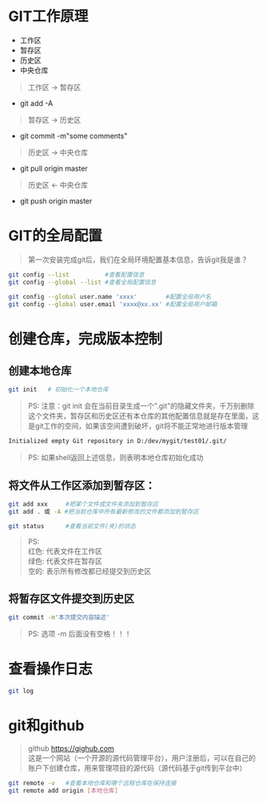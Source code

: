 # GIT工作原理
* 工作区
* 暂存区
* 历史区
* 中央仓库
> 工作区 -> 暂存区
* git add -A
> 暂存区 -> 历史区
* git commit -m"some comments"
> 历史区 -> 中央仓库
* git pull origin master
> 历史区 <- 中央仓库
* git push origin master

# GIT的全局配置
> 第一次安装完成git后，我们在全局环境配置基本信息，告诉git我是谁？
```bash
git config --list          #查看配置信息
git config --global --list #查看全局配置信息

git config --global user.name 'xxxx'        #配置全局用户名
git config --global user.email 'xxxx@xx.xx' #配置全局用户邮箱
```
# 创建仓库，完成版本控制
## 创建本地仓库
```bash
git init   # 初始化一个本地仓库
```
> PS: 注意：git init 会在当前目录生成一个".git"的隐藏文件夹，千万别删除这个文件夹，暂存区和历史区还有本仓库的其他配置信息就是存在里面，这是git工作的空间，如果该空间遭到破坏，git将不能正常地进行版本管理

```bash
Initialized empty Git repository in D:/dev/mygit/test01/.git/
```
> PS: 如果shell返回上述信息，则表明本地仓库初始化成功

## 将文件从工作区添加到暂存区：
```bash
git add xxx     #把某个文件或文件夹添加到暂存区
git add . 或 -A #把当前仓库中所有最新修改的文件都添加到暂存区
```
```bash
git status      #查看当前文件(夹)的状态
```
> PS:<br/>
> 红色: 代表文件在工作区<br/>
> 绿色: 代表文件在暂存区<br/>
> 空的: 表示所有修改都已经提交到历史区

## 将暂存区文件提交到历史区
```bash
git commit -m'本次提交内容描述'
```
> PS: 选项 -m 后面没有空格！！！

# 查看操作日志
```bash
git log
```

# git和github
> github https://gighub.com<br/>
这是一个网站（一个开源的源代码管理平台），用户注册后，可以在自己的账户下创建仓库，用来管理项目的源代码（源代码基于git传到平台中）<br/>
```bash
git remote -v   #查看本地仓库和哪个远程仓库在保持连接
git remote add origin [本地仓库]
```

